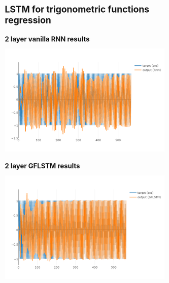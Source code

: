 # LSTM for trigonometric functions regression

## 2 layer vanilla RNN results
![RNN](/examples/RNN_regressor/RNN.png)

## 2 layer GFLSTM results
![GFLSTM](/examples/RNN_regressor/GFLSTM.png)

